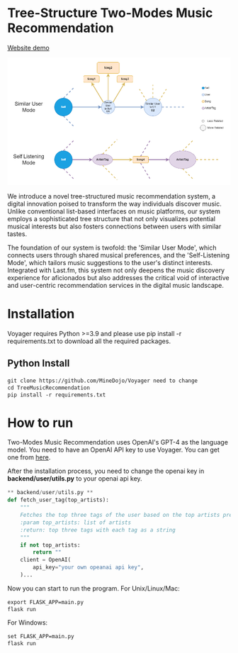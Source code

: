 # Tree-Structure Two-Modes Music Recommendation
[Website demo](http://52.91.131.179)


![alt text](Images/TreeMusicRecommendation_structure_v1_white.png)

We introduce a novel tree-structured music recommendation system, a digital innovation poised to transform the way individuals discover music. Unlike conventional list-based interfaces on music platforms, our system employs a sophisticated tree structure that not only visualizes potential musical interests but also fosters connections between users with similar tastes.

The foundation of our system is twofold: the 'Similar User Mode', which connects users through shared musical preferences, and the 'Self-Listening Mode', which tailors music suggestions to the user's distinct interests. Integrated with Last.fm, this system not only deepens the music discovery experience for aficionados but also addresses the critical void of interactive and user-centric recommendation services in the digital music landscape.

Installation
============
Voyager requires Python >=3.9 and please use pip install -r requirements.txt to download all the required packages.

Python Install
--------------
```
git clone https://github.com/MineDojo/Voyager need to change
cd TreeMusicRecommendation
pip install -r requirements.txt
```


How to run
===============
Two-Modes Music Recommendation uses OpenAI's GPT-4 as the language model. You need to have an OpenAI API key to use Voyager. You
can get one from <a href="https://platform.openai.com/api-keys">here</a>.

After the installation process, you need to change the openai key in **backend/user/utils.py** to your openai api key.
```python
** backend/user/utils.py **
def fetch_user_tag(top_artists):
    """
    Fetches the top three tags of the user based on the top artists preference of a user
    :param top_artists: list of artists
    :return: top three tags with each tag as a string
    """
    if not top_artists:
        return ""
    client = OpenAI(
        api_key="your own opeanai api key",
    )...
```
Now you can start to run the program.
For Unix/Linux/Mac:
```
export FLASK_APP=main.py
flask run
```
For Windows:
```
set FLASK_APP=main.py
flask run
```





